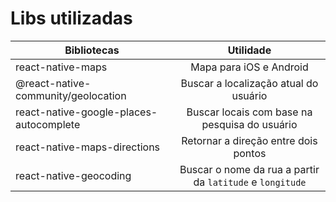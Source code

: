 # Libs utilizadas

| Bibliotecas   |      Utilidade      |
|----------|:-------------:|
| react-native-maps | Mapa para iOS e Android |
| @react-native-community/geolocation | Buscar a localização atual do usuário |
| react-native-google-places-autocomplete | Buscar locais com base na pesquisa do usuário |
| react-native-maps-directions | Retornar a direção entre dois pontos |
| react-native-geocoding | Buscar o nome da rua a partir da `latitude` e `longitude`

